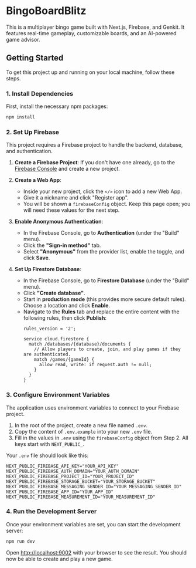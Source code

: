 # BingoBoardBlitz

This is a multiplayer bingo game built with Next.js, Firebase, and Genkit. It features real-time gameplay, customizable boards, and an AI-powered game advisor.

## Getting Started

To get this project up and running on your local machine, follow these steps.

### 1. Install Dependencies

First, install the necessary npm packages:

```bash
npm install
```

### 2. Set Up Firebase

This project requires a Firebase project to handle the backend, database, and authentication.

1.  **Create a Firebase Project**: If you don't have one already, go to the [Firebase Console](https://console.firebase.google.com/) and create a new project.

2.  **Create a Web App**:
    *   Inside your new project, click the `</>` icon to add a new Web App.
    *   Give it a nickname and click "Register app".
    *   You will be shown a `firebaseConfig` object. Keep this page open; you will need these values for the next step.

3.  **Enable Anonymous Authentication**:
    *   In the Firebase Console, go to **Authentication** (under the "Build" menu).
    *   Click the **"Sign-in method"** tab.
    *   Select **"Anonymous"** from the provider list, enable the toggle, and click **Save**.

4.  **Set Up Firestore Database**:
    *   In the Firebase Console, go to **Firestore Database** (under the "Build" menu).
    *   Click **"Create database"**.
    *   Start in **production mode** (this provides more secure default rules). Choose a location and click **Enable**.
    *   Navigate to the **Rules** tab and replace the entire content with the following rules, then click **Publish**:
        ```
        rules_version = '2';

        service cloud.firestore {
          match /databases/{database}/documents {
            // Allow players to create, join, and play games if they are authenticated.
            match /games/{gameId} {
              allow read, write: if request.auth != null;
            }
          }
        }
        ```

### 3. Configure Environment Variables

The application uses environment variables to connect to your Firebase project.

1.  In the root of the project, create a new file named `.env`.
2.  Copy the content of `.env.example` into your new `.env` file.
3.  Fill in the values in `.env` using the `firebaseConfig` object from Step 2. All keys start with `NEXT_PUBLIC_`.

Your `.env` file should look like this:

```
NEXT_PUBLIC_FIREBASE_API_KEY="YOUR_API_KEY"
NEXT_PUBLIC_FIREBASE_AUTH_DOMAIN="YOUR_AUTH_DOMAIN"
NEXT_PUBLIC_FIREBASE_PROJECT_ID="YOUR_PROJECT_ID"
NEXT_PUBLIC_FIREBASE_STORAGE_BUCKET="YOUR_STORAGE_BUCKET"
NEXT_PUBLIC_FIREBASE_MESSAGING_SENDER_ID="YOUR_MESSAGING_SENDER_ID"
NEXT_PUBLIC_FIREBASE_APP_ID="YOUR_APP_ID"
NEXT_PUBLIC_FIREBASE_MEASUREMENT_ID="YOUR_MEASUREMENT_ID"
```

### 4. Run the Development Server

Once your environment variables are set, you can start the development server:

```bash
npm run dev
```

Open [http://localhost:9002](http://localhost:9002) with your browser to see the result. You should now be able to create and play a new game.
